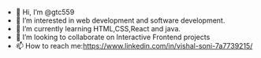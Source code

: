 - 👋 Hi, I’m @gtc559
- 👀 I’m interested in web development and software development.
- 🌱 I’m currently learning HTML,CSS,React and java.
- 💞️ I’m looking to collaborate on Interactive Frontend projects
- 📫 How to reach me:https://www.linkedin.com/in/vishal-soni-7a7739215/

<!---
gtc559/gtc559 is a ✨ special ✨ repository because its `README.md` (this file) appears on your GitHub profile.
You can click the Preview link to take a look at your changes.
--->
